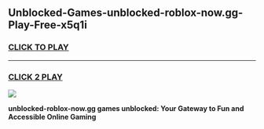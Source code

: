 
## Unblocked-Games-unblocked-roblox-now.gg-Play-Free-x5q1i
<h3>
<a href="https://premium76.site?title=unblocked-roblox-now.gg&ref=23A">CLICK TO PLAY</a></h3>
<hr>

<h3>
<a href="https://premium76.site?title=unblocked-roblox-now.gg&ref=23A">CLICK 2 PLAY</a>
  
</h3>

<a href="https://premium76.site?title=unblocked-roblox-now.gg&ref=23A"><img src="https://clearcache.store/games.png"></a>


**unblocked-roblox-now.gg games unblocked: Your Gateway to Fun and Accessible Online Gaming**
